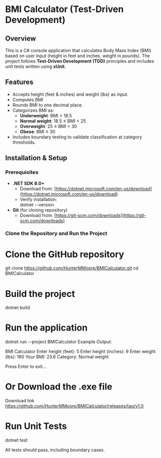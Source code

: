 # BMI Calculator (Test-Driven Development)

## Overview
This is a C# console application that calculates Body Mass Index (BMI) based on user input (height in feet and inches, weight in pounds). The project follows **Test-Driven Development (TDD)** principles and includes unit tests written using **xUnit**.

## Features
- Accepts height (feet & inches) and weight (lbs) as input.
- Computes BMI 
- Rounds BMI to one decimal place.
- Categorizes BMI as:
  - **Underweight**: BMI < 18.5
  - **Normal weight**: 18.5 ≤ BMI < 25
  - **Overweight**: 25 ≤ BMI < 30
  - **Obese**: BMI ≥ 30
- Includes boundary testing to validate classification at category thresholds.

## Installation & Setup

### **Prerequisites**
- **.NET SDK 8.0+**  
  - Download from: [https://dotnet.microsoft.com/en-us/download](https://dotnet.microsoft.com/en-us/download)
  - Verify installation:  
    dotnet --version
- **Git** (for cloning repository)  
  - Download from: [https://git-scm.com/downloads](https://git-scm.com/downloads)

### **Clone the Repository and Run the Project**
# Clone the GitHub repository
git clone https://github.com/HunterMMoore/BMICalculator.git
cd BMICalculator

# Build the project
dotnet build

# Run the application
dotnet run --project BMICalculator
Example Output:

BMI Calculator
Enter height (feet): 5
Enter height (inches): 9
Enter weight (lbs): 160
Your BMI: 23.6
Category: Normal weight

Press Enter to exit...

# Or Download the .exe file 

Download link
https://github.com/HunterMMoore/BMICalculator/releases/tag/v1.0

# Run Unit Tests
dotnet test

All tests should pass, including boundary cases.
